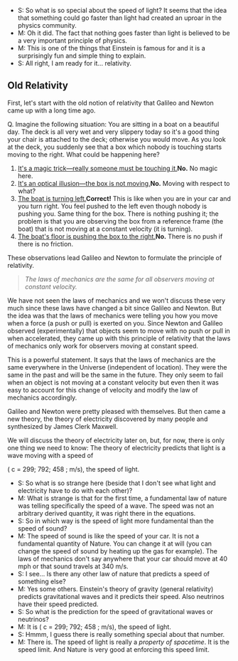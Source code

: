 - S: So what is so special about the speed of light? It seems that the idea that something could go faster than light had created an uproar in the physics community.
- M: Oh it did. The fact that nothing goes faster than light is believed to be a very important principle of physics.
- M: This is one of the things that Einstein is famous for and it is a surprisingly fun and simple thing to explain.
- S: All right, I am ready for it... relativity.

Old Relativity
--------------

First, let's start with the old notion of relativity that Galileo and Newton came up with a long time ago.

<div class="question">Q. Imagine the following situation: You are sitting in a boat on a beautiful day. The deck is all very wet and very slippery today so it's a good thing your chair is attached to the deck; otherwise you would move. As you look at the deck, you suddenly see that a box which nobody is touching starts moving to the right. What could be happening here?

1. [It's a magic trick—really someone must be touching it.](#)**No.** No magic here.
2. [It's an optical illusion—the box is not moving.](#)**No.** Moving with respect to what?
3. [The boat is turning left.](#)**Correct!** This is like when you are in your car and you turn right. You feel pushed to the left even though nobody is pushing you. Same thing for the box. There is nothing pushing it; the problem is that you are observing the box from a reference frame (the boat) that is not moving at a constant velocity (it is turning).
4. [The boat's floor is pushing the box to the right.](#)**No.** There is no push if there is no friction.
 
</div>These observations lead Galileo and Newton to formulate the principle of relativity.

> _The laws of mechanics are the same for all observers moving at constant velocity._

We have not seen the laws of mechanics and we won't discuss these very much since these laws have changed a bit since Galileo and Newton. But the idea was that the laws of mechanics were telling you how you move when a force (a push or pull) is exerted on you. Since Newton and Galileo observed (experimentally) that objects seem to move with no push or pull in when accelerated, they came up with this principle of relativity that the laws of mechanics only work for observers moving at constant speed.

This is a powerful statement. It says that the laws of mechanics are the same everywhere in the Universe (independent of location). They were the same in the past and will be the same in the future. They only seem to fail when an object is not moving at a constant velocity but even then it was easy to account for this change of velocity and modify the law of mechanics accordingly.

Galileo and Newton were pretty pleased with themselves. But then came a new theory, the theory of electricity discovered by many people and synthesized by James Clerk Maxwell.

We will discuss the theory of electricity later on, but, for now, there is only one thing we need to know: The theory of electricity predicts that light is a wave moving with a speed of

\( c = 299\; 792\; 458 \; m/s\), the speed of light.

- S: So what is so strange here (beside that I don't see what light and electricity have to do with each other)?
- M: What is strange is that for the first time, a fundamental law of nature was telling specifically the speed of a wave. The speed was not an arbitrary derived quantity, it was right there in the equations.
- S: So in which way is the speed of light more fundamental than the speed of sound?
- M: The speed of sound is like the speed of your car. It is not a fundamental quantity of Nature. You can change it at will (you can change the speed of sound by heating up the gas for example). The laws of mechanics don't say anywhere that your car should move at 40 mph or that sound travels at 340 m/s.
- S: I see... Is there any other law of nature that predicts a speed of something else?
- M: Yes some others. Einstein's theory of gravity (general relativity) predicts gravitational waves and it predicts their speed. Also neutrinos have their speed predicted.
- S: So what is the prediction for the speed of gravitational waves or neutrinos?
- M: It is \( c = 299\; 792\; 458 \; m/s\), the speed of light.
- S: Hmmm, I guess there is really something special about that number.
- M: There is. The speed of light is really a _property of spacetime_. It is the speed limit. And Nature is very good at enforcing this speed limit.